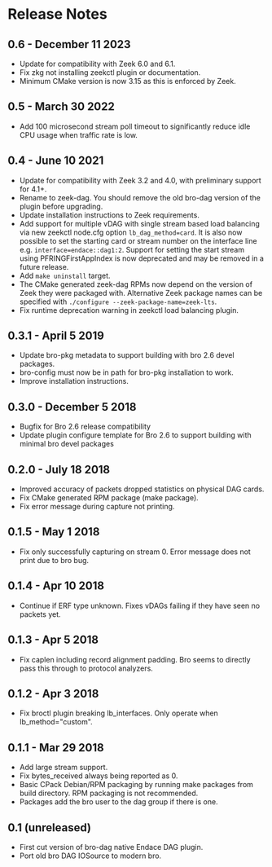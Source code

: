 # Release Notes
## 0.6 - December 11 2023
- Update for compatibility with Zeek 6.0 and 6.1.
- Fix zkg not installing zeekctl plugin or documentation.
- Minimum CMake version is now 3.15 as this is enforced by Zeek.

## 0.5 - March 30 2022
- Add 100 microsecond stream poll timeout to significantly reduce idle CPU usage when traffic rate is low.

## 0.4 - June 10 2021
- Update for compatibility with Zeek 3.2 and 4.0, with preliminary support for 4.1+.
- Rename to zeek-dag. You should remove the old bro-dag version of the plugin before upgrading.
- Update installation instructions to Zeek requirements.
- Add support for multiple vDAG with single stream based load balancing via new zeekctl node.cfg option ``lb_dag_method=card``. It is also now possible to set the starting card or stream number on the interface line e.g. ``interface=endace::dag1:2``. Support for setting the start stream using PFRINGFirstAppIndex is now deprecated and may be removed in a future release.
- Add ``make uninstall`` target.
- The CMake generated zeek-dag RPMs now depend on the version of Zeek they were packaged with. Alternative Zeek package names can be specified with ``./configure --zeek-package-name=zeek-lts``.
- Fix runtime deprecation warning in zeekctl load balancing plugin.

## 0.3.1 - April 5 2019
- Update bro-pkg metadata to support building with bro 2.6 devel packages.
- bro-config must now be in path for bro-pkg installation to work.
- Improve installation instructions.

## 0.3.0 - December 5 2018
- Bugfix for Bro 2.6 release compatibility
- Update plugin configure template for Bro 2.6 to support building with minimal bro devel packages

## 0.2.0 - July 18 2018
- Improved accuracy of packets dropped statistics on physical DAG cards.
- Fix CMake generated RPM package (make package).
- Fix error message during capture not printing.

## 0.1.5 - May 1 2018
- Fix only successfully capturing on stream 0. Error message does not print due to bro bug.

## 0.1.4 - Apr 10 2018
- Continue if ERF type unknown. Fixes vDAGs failing if they have seen no packets yet.

## 0.1.3 - Apr 5 2018
- Fix caplen including record alignment padding. Bro seems to directly pass
  this through to protocol analyzers.

## 0.1.2 - Apr 3 2018
- Fix broctl plugin breaking lb_interfaces. Only operate when lb_method="custom".

## 0.1.1 - Mar 29 2018
- Add large stream support.
- Fix bytes_received always being reported as 0.
- Basic CPack Debian/RPM packaging by running make packages from build directory. RPM packaging is not recommended.
- Packages add the bro user to the dag group if there is one.

## 0.1 (unreleased)
- First cut version of bro-dag native Endace DAG plugin.
- Port old bro DAG IOSource to modern bro.
